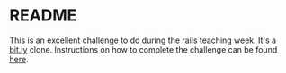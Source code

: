 # README

This is an excellent challenge to do during the rails teaching week. It's a [bit.ly](https://bit.ly) clone. Instructions on how to complete the challenge can be found [here](https://url-cqhowobbhe.now.sh/).   
